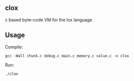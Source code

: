 ## clox

c based byte-code VM for the lox language

## Usage

Compile:
```
gcc -Wall chunk.c debug.c main.c memory.c value.c -o clox
```
Run:
```
./clox
```

